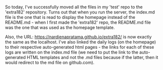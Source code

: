 So today, I've successfully moved all the files in my 'test' repo to the 'extra182' repository. Turns out that when you run the server, the index.md file is the one that is read to display the homepage instead of the README.md - when I first made the 'extra182' repo, the README.md file was the one that was used as the homepage template.

Also, the URL: https://nardienapratama.github.io/extra182/ is now exactly the same as the localhost. I've also linked the daily logs (on the homepage) to their respective auto-generated html pages - the links for each of these logs are written on the index.md file (we need to put the link to the auto-generated HTML templates and not the .md files because if the latter, then it would redirect to the md file on github.com).
